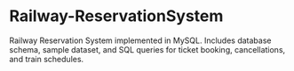 # Railway-ReservationSystem
 Railway Reservation System implemented in MySQL. Includes database schema, sample dataset, and SQL queries for ticket booking, cancellations, and train schedules.
